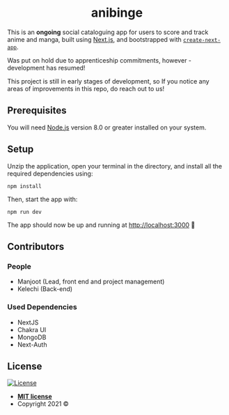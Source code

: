 <h1 align="center">
  anibinge
</h1>

This is an **ongoing** social cataloguing app for users to score and track anime and manga, built using [Next.js](https://nextjs.org/), and bootstrapped with [`create-next-app`](https://github.com/vercel/next.js/tree/canary/packages/create-next-app).


Was put on hold due to apprenticeship commitments, however - development has resumed!

This project is still in early stages of development, so If you notice any areas of improvements in this repo, do reach out to us!

## Prerequisites

You will need [Node.js](https://nodejs.org/) version 8.0 or greater installed on your system.

## Setup

Unzip the application, open your terminal in the directory, and install all the required dependencies using:

```
npm install
```

Then, start the app with:

```
npm run dev
```

The app should now be up and running at [http://localhost:3000](http://localhost:3000/) 🚀

## Contributors

### People

- Manjoot (Lead, front end and project management)
- Kelechi (Back-end)

### Used Dependencies

- NextJS
- Chakra UI
- MongoDB
- Next-Auth

## License

[![License](https://camo.githubusercontent.com/e754645b75702ffcc623fb15d15bd88c0d988ee8a304791fc009ce45268faed6/687474703a2f2f696d672e736869656c64732e696f2f3a6c6963656e73652d6d69742d626c75652e7376673f7374796c653d666c61742d737175617265)](http://badges.mit-license.org/)

- **[MIT license](http://opensource.org/licenses/mit-license.php)**
- Copyright 2021 ©
